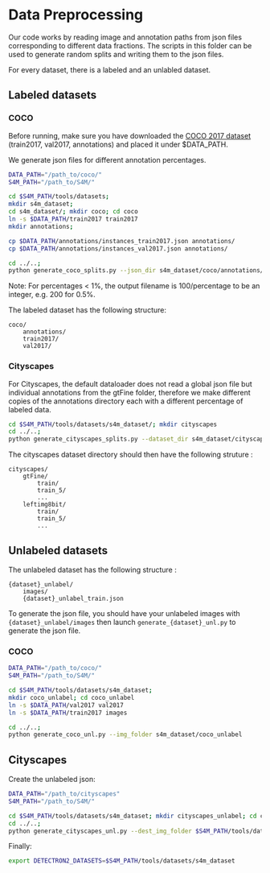 # Data Preprocessing

Our code works by reading image and annotation paths from json files corresponding to different data fractions. The scripts in this folder can be used to generate random splits and writing them to the json files.

For every dataset, there is a labeled and an unlabled dataset. 
## Labeled datasets
### COCO 
Before running, make sure you have downloaded the [COCO 2017 dataset](https://cocodataset.org/#download) (train2017, val2017, annotations) and placed it under $DATA_PATH. 

We generate json files for different annotation percentages. 

```bash
DATA_PATH="/path_to/coco/"
S4M_PATH="/path_to/S4M/"

cd $S4M_PATH/tools/datasets;
mkdir s4m_dataset;
cd s4m_dataset/; mkdir coco; cd coco
ln -s $DATA_PATH/train2017 train2017
mkdir annotations;

cp $DATA_PATH/annotations/instances_train2017.json annotations/
cp $DATA_PATH/annotations/instances_val2017.json annotations/

cd ../..;
python generate_coco_splits.py --json_dir s4m_dataset/coco/annotations/instances_train2017.json -percentages 1 2 5 10
```
Note: For percentages < 1%, the output filename is 100/percentage to be an integer, e.g. 200 for 0.5%.

The labeled dataset has the following structure:
```
coco/
    annotations/
    train2017/
    val2017/
```

### Cityscapes
For Cityscapes, the default dataloader does not read a global json file but individual annotations from the gtFine folder, therefore we make different copies of the annotations directory each with a different percentage of labeled data.


```bash
cd $S4M_PATH/tools/datasets/s4m_dataset/; mkdir cityscapes
cd ../..;
python generate_cityscapes_splits.py --dataset_dir s4m_dataset/cityscapes/ --percentage 5 10 20 30 --dest_dir s4m_dataset/cityscapes/
```

The cityscapes dataset directory should then have the following struture :
```
cityscapes/
    gtFine/
        train/
        train_5/
        ...
    leftimg8bit/
        train/
        train_5/
        ... 
```


## Unlabeled datasets
The unlabeled dataset has the following structure :

```
{dataset}_unlabel/
    images/
    {dataset}_unlabel_train.json
```

To generate the json file, you should have your unlabeled images with ```{dataset}_unlabel/images``` then launch `generate_{dataset}_unl.py` to generate the json file. 

### COCO

``` bash
DATA_PATH="/path_to/coco/"
S4M_PATH="/path_to/S4M/"

cd $S4M_PATH/tools/datasets/s4m_dataset; 
mkdir coco_unlabel; cd coco_unlabel
ln -s $DATA_PATH/val2017 val2017
ln -s $DATA_PATH/train2017 images

cd ../..;
python generate_coco_unl.py --img_folder s4m_dataset/coco_unlabel
```


## Cityscapes

Create the unlabeled json:
```bash
DATA_PATH="/path_to/cityscapes"
S4M_PATH="/path_to/S4M/"

cd $S4M_PATH/tools/datasets/s4m_dataset; mkdir cityscapes_unlabel; cd cityscapes_unlabel
cd ../..;
python generate_cityscapes_unl.py --dest_img_folder $S4M_PATH/tools/datasets/s4m_dataset/cityscapes_unlabel --source_img_folder $DATA_PATH/leftImg8bit/train
```


Finally:
```bash
export DETECTRON2_DATASETS=$S4M_PATH/tools/datasets/s4m_dataset
```
